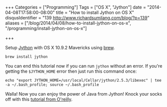 +++
Categories = ["Programming"]
Tags = ["OS X", "Jython"]
date = "2014-04-08T17:58:00-08:00"
title = "How to install Jython on OS X"
disqusIdentifier = "139 http://www.richardsumilang.com/blog/?p=139"
aliases = ["/blog/2014/04/08/how-to-install-jython-on-os-x", "/programming/install-jython-on-os-x"]

+++

[1]: https://jython.org/ "Jython"
[2]: https://brew.sh/ "Homebrew"
[3]: https://oreilly.com/catalog/jythoness/chapter/ch01.html "Jython Book"

Setup [Jython][1] with OS X 10.9.2 Mavericks using [brew][2].

<pre><code class="language-bash" title="Install">brew install jython</code></pre>

<!--more-->

You can end this tutorial now if you can run `jython` without an error. If
you're getting the `$JYTHON_HOME` error then just run this command once:

<pre><code class="language-bash" title="$JYTHON_HOME">echo "export JYTHON_HOME=/usr/local/Cellar/jython/2.5.3/libexec" | tee -a ~/.bash_profile; source ~/.bash_profile</code></pre>

Walla! Now you can enjoy the power of Java from Jython! Knock your socks off
with this [tutorial from O'reilly][3].
